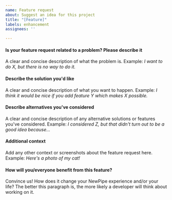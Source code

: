 ```yaml
---
name: Feature request
about: Suggest an idea for this project
title: "[Feature]"
labels: enhancement
assignees: ''

---
```

<!-- Hey. Our [contribution guidelines](https://github.com/TeamNewPipe/NewPipe/blob/HEAD/.github/CONTRIBUTING.md) might be a nice
 document to read before you fill out the request :) -->
#### Is your feature request related to a problem? Please describe it
A clear and concise description of what the problem is.
Example: *I want to do X, but there is no way to do it.*

#### Describe the solution you'd like
A clear and concise description of what you want to happen.
Example: *I think it would be nice if you add feature Y which makes X possible.*

#### Describe alternatives you've considered
A clear and concise description of any alternative solutions or features you've considered.
Example: *I considered Z, but that didn't turn out to be a good idea because...*

#### Additional context
Add any other context or screenshots about the feature request here.
Example: *Here's a photo of my cat!*

#### How will you/everyone benefit from this feature?
Convince us! How does it change your NewPipe experience and/or your life?
The better this paragraph is, the more likely a developer will think about working on it.

